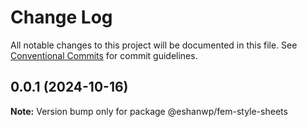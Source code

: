# Change Log

All notable changes to this project will be documented in this file.
See [Conventional Commits](https://conventionalcommits.org) for commit guidelines.

## 0.0.1 (2024-10-16)

**Note:** Version bump only for package @eshanwp/fem-style-sheets
